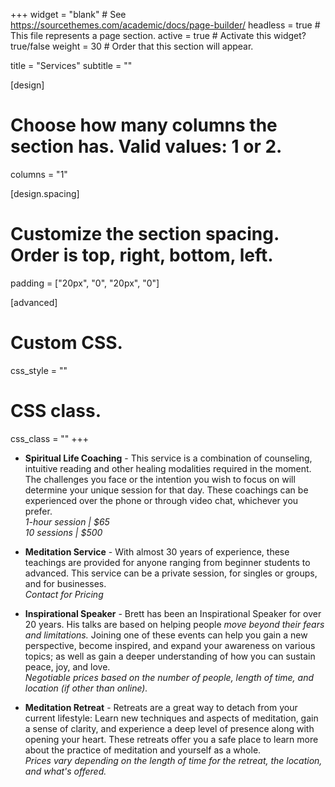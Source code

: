 +++
widget = "blank"  # See https://sourcethemes.com/academic/docs/page-builder/
headless = true  # This file represents a page section.
active = true  # Activate this widget? true/false
weight = 30  # Order that this section will appear.

title = "Services"
subtitle = ""

[design]
  # Choose how many columns the section has. Valid values: 1 or 2.
  columns = "1"

[design.spacing]
  # Customize the section spacing. Order is top, right, bottom, left.
  padding = ["20px", "0", "20px", "0"]

[advanced]
 # Custom CSS.
 css_style = ""

 # CSS class.
 css_class = ""
+++

- **Spiritual Life Coaching** - This service is a combination of counseling, intuitive reading and other healing modalities required in the moment. The challenges you face or the intention you wish to focus on will determine your unique session for that day. These coachings can be experienced over the phone or through video chat, whichever you prefer.\
*1-hour session | $65*\
*10 sessions | $500*

- **Meditation Service** - With almost 30 years of experience, these teachings are provided for anyone ranging from beginner students to advanced. This service can be a private session, for singles or groups, and for businesses.\
*Contact for Pricing*

- **Inspirational Speaker** - Brett has been an Inspirational Speaker for over 20 years. His talks are based on helping people *move beyond their fears and limitations.* Joining one of these events can help you gain a new perspective, become inspired, and expand your awareness on various topics; as well as gain a deeper understanding of how you can sustain peace, joy, and love.\
*Negotiable prices based on the number of people, length of time, and location (if other than online).*

- **Meditation Retreat** - Retreats are a great way to detach from your current lifestyle: Learn new techniques and aspects of meditation, gain a sense of clarity, and experience a deep level of presence along with opening your heart. These retreats offer you a safe place to learn more about the practice of meditation and yourself as a whole.\
*Prices vary depending on the length of time for the retreat, the location, and what's offered.*
